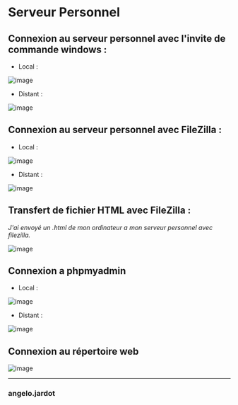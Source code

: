 # Serveur Personnel 

## Connexion au serveur personnel avec l'invite de commande windows :

- Local :

![image](https://user-images.githubusercontent.com/112655992/191440825-f662bc86-a70b-4081-9e7b-18c3253fdc2b.png)

- Distant :

![image](https://user-images.githubusercontent.com/112655992/191444040-51250d2b-ade3-4492-9a85-badd0c61cb9a.png)

## Connexion au serveur personnel avec FileZilla :

- Local :

![image](https://user-images.githubusercontent.com/112655992/191443937-6747ec4a-4b2d-4c21-ace0-f905d12864cc.png)

- Distant : 

![image](https://user-images.githubusercontent.com/112655992/191561763-c6b61904-d618-47d8-88af-7b1e7ba394ab.png)

## Transfert de fichier HTML avec FileZilla : 

_J'ai envoyé un .html de mon ordinateur a mon serveur personnel avec filezilla._

![image](https://user-images.githubusercontent.com/112655992/191446219-e0b4f266-237d-4203-b1dc-f564fa86498e.png)

## Connexion a phpmyadmin 

- Local :

![image](https://user-images.githubusercontent.com/112655992/191447062-e736e278-a732-4ed8-bccb-449a245b8b32.png)

- Distant :

![image](https://user-images.githubusercontent.com/112655992/191562639-3012e8cb-6a76-40bf-a48d-6ddb3ac1f6d6.png)

## Connexion au répertoire web 

![image](https://user-images.githubusercontent.com/112655992/191562733-0ab44f60-93d3-4565-8d92-62507569bb7d.png)

---

### angelo.jardot
